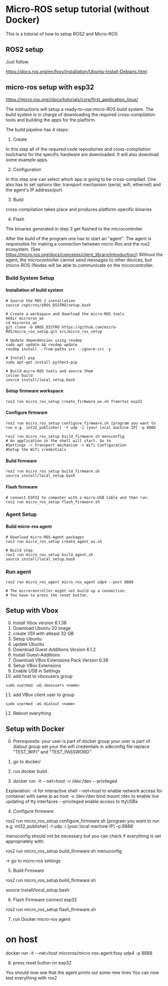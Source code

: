 # Micro-ROS setup tutorial (without Docker)

This is a tutorial of how to setup ROS2 and Micro-ROS

## ROS2 setup
Just follow:

https://docs.ros.org/en/foxy/Installation/Ubuntu-Install-Debians.html

## micro-ros setup with esp32

https://micro.ros.org//docs/tutorials/core/first_application_linux/

The instructions will setup a ready-to-use micro-ROS build system. The build system is in charge of downloading the required cross-compilation tools and building the apps for the platform.


The build pipeline has 4 steps:

1. Create

In this step all of the required code repositories and cross-compilation toolchains for the specific hardware are downloaded. It will also download some example apps.

2. Configuration

In this step one can select which app is going to be cross-compiled.
One also has to set options like: transport mechanism (serial, wifi, ethernet) and the agent's IP address/port.

3. Build

cross-compilation takes place and produces platform-specific binaries

4. Flash

The binaries generated in step 3 get flashed to the microcontroller

After the build of the program one has to start an "agent". The agent is responsible for making a connection between micro-Ros and the ros2 ecosystem. (See https://micro.ros.org/docs/concepts/client_library/introduction/)
Without the agent, the microcontroller cannot send messages to other devices, but (micro-ROS-)Nodes will be able to communicate on the microcontroller.

### Build System Setup
#### Installation of build system
```
# Source the ROS 2 installation
source /opt/ros/$ROS_DISTRO/setup.bash

# Create a workspace and download the micro-ROS tools
mkdir microros_ws
cd microros_ws
git clone -b $ROS_DISTRO https://github.com/micro-ROS/micro_ros_setup.git src/micro_ros_setup

# Update dependencies using rosdep
sudo apt update && rosdep update
rosdep install --from-paths src --ignore-src -y

# Install pip
sudo apt-get install python3-pip

# Build micro-ROS tools and source them
colcon build
source install/local_setup.bash
```

#### Setup firmware workspace

```
ros2 run micro_ros_setup create_firmware_ws.sh freertos esp32
```

#### Configure firmware

```
ros2 run micro_ros_setup configure_firmware.sh [program you want to run e.g. int32_publisher] -t udp -i [your local machine IP] -p 8888

ros2 run micro_ros_setup build_firmware.sh menuconfig
# An application in the shell will start. Go to
#Settings -> Transport mechanism -> Wifi Configuration
#Setup the Wifi credentials

```

#### Build firmware
```
ros2 run micro_ros_setup build_firmware.sh
source install/local_setup.bash
```

#### Flash firmware
```
# connect ESP32 to computer with a micro-USB Cable and then run:
ros2 run micro_ros_setup flash_firmware.sh
```



### Agent Setup

#### Build micro-ros agent
```
# Download micro-ROS-Agent packages
ros2 run micro_ros_setup create_agent_ws.sh

# Build step
ros2 run micro_ros_setup build_agent.sh
source install/local_setup.bash
```

### Run agent

```
ros2 run micro_ros_agent micro_ros_agent udp4 --port 8888

# The microrontroller might not build up a connection.
# You have to press the reset button.
```

## Setup with Vbox
0. Install Vbox version 6.1.38
1. Download Ubuntu 20 image
2. create VDI with atleast 32 GB
3. Setup Ubuntu
4. update Ubuntu
5. Download Guest-Additions Version 6.1.2
6. Install Guest-Additions
7. Download VBox Extensions Pack Version 6.38
8. Setup VBox Extensions
9. Enable USB in Settings
10. add host to vboxusers group
```
sudo usermod -aG vboxusers <name>
```
11. add VBox client user to group
```
sudo usermod -aG dialout <name>
```
12. Reboot everything



## Setup with Docker
0. Prerequesits:
your user is part of docker group
your user is part of dialout group
set your the wifi credentials in sdkconfig file
replace "TEST_WIFI" and "TEST_PASSWORD"


1. go to docker/

2. run docker build .

3. docker run -it --net=host -v /dev:/dev --privileged <image-name>

Explanation: 
-it             for interactive shell
--net=host      to enable network access for container with same ip as host
-v /dev:/dev    bind mount /dev to enable live updating of tty interfaces
--privileged    enable access to ttyUSBx

4. Configure firmware:

ros2 run micro_ros_setup configure_firmware.sh [program you want to run e.g. int32_publisher] -t udp -i [your local machine IP] -p 8888

menuconfig should not be necessary but you can check if everything is set appropriately with:

ros2 run micro_ros_setup build_firmware.sh menuconfig

-> go to micro-ros settings


5. Build Firmware

ros2 run micro_ros_setup build_firmware.sh

source install/local_setup.bash

6. Flash Firmware
connect esp32

ros2 run micro_ros_setup flash_firmware.sh

7. run Docker micro-ros agent

# on host
docker run -it --net=host microros/micro-ros-agent:foxy udp4 -p 8888

8. press reset button on esp32

You should now see that the agent prints out some new lines
You can now test everything with ros2
